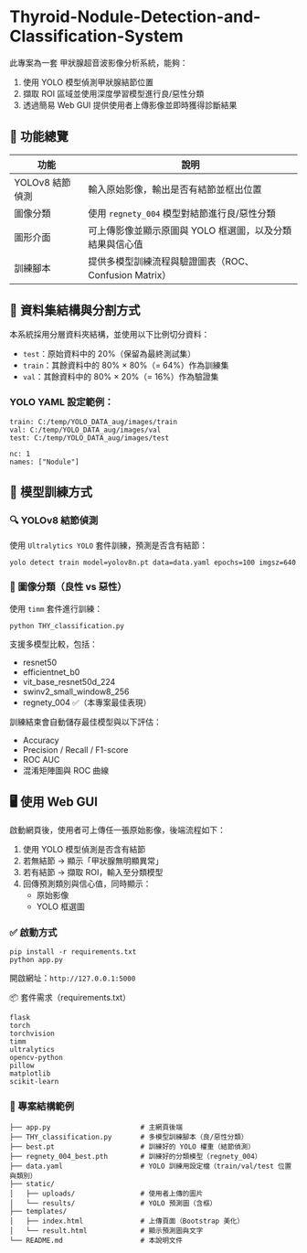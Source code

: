 # Thyroid-Nodule-Detection-and-Classification-System
此專案為一套 甲狀腺超音波影像分析系統，能夠：

1. 使用 YOLO 模型偵測甲狀腺結節位置
1. 擷取 ROI 區域並使用深度學習模型進行良/惡性分類
1. 透過簡易 Web GUI 提供使用者上傳影像並即時獲得診斷結果

## 🔧 功能總覽
| 功能          | 說明                                   |
| ----------- | ------------------------------------ |
| YOLOv8 結節偵測 | 輸入原始影像，輸出是否有結節並框出位置                  |
| 圖像分類        | 使用 `regnety_004` 模型對結節進行良/惡性分類       |
| 圖形介面        | 可上傳影像並顯示原圖與 YOLO 框選圖，以及分類結果與信心值      |
| 訓練腳本        | 提供多模型訓練流程與驗證圖表（ROC、Confusion Matrix） |

## 📁 資料集結構與分割方式
本系統採用分層資料夾結構，並使用以下比例切分資料：
* `test`：原始資料中的 20%（保留為最終測試集）
* `train`：其餘資料中的 80% × 80%（= 64%）作為訓練集
* `val`：其餘資料中的 80% × 20%（= 16%）作為驗證集

### YOLO YAML 設定範例：
```yaml!
train: C:/temp/YOLO_DATA_aug/images/train
val: C:/temp/YOLO_DATA_aug/images/val
test: C:/temp/YOLO_DATA_aug/images/test

nc: 1
names: ["Nodule"]
```

## 🧪 模型訓練方式
### 🔍 YOLOv8 結節偵測
使用 `Ultralytics YOLO` 套件訓練，預測是否含有結節：
```bash!
yolo detect train model=yolov8n.pt data=data.yaml epochs=100 imgsz=640
```
### 🔬 圖像分類（良性 vs 惡性）
使用 `timm` 套件進行訓練：
```bash!
python THY_classification.py
```
支援多模型比較，包括：
* resnet50
* efficientnet_b0
* vit_base_resnet50d_224
* swinv2_small_window8_256
* regnety_004 ✅（本專案最佳表現）

訓練結束會自動儲存最佳模型與以下評估：
* Accuracy
* Precision / Recall / F1-score
* ROC AUC
* 混淆矩陣圖與 ROC 曲線


## 🖥️ 使用 Web GUI
啟動網頁後，使用者可上傳任一張原始影像，後端流程如下：
1. 使用 YOLO 模型偵測是否含有結節
1. 若無結節 → 顯示「甲狀腺無明顯異常」
1. 若有結節 → 擷取 ROI，輸入至分類模型
1. 回傳預測類別與信心值，同時顯示：
    * 原始影像
    * YOLO 框選圖

### ✅ 啟動方式
```bash!
pip install -r requirements.txt
python app.py
```
開啟網址：`http://127.0.0.1:5000`


📦 套件需求（requirements.txt）
```txt!
flask
torch
torchvision
timm
ultralytics
opencv-python
pillow
matplotlib
scikit-learn
```

### 📁 專案結構範例
```bash!
├── app.py                      # 主網頁後端
├── THY_classification.py       # 多模型訓練腳本（良/惡性分類）
├── best.pt                     # 訓練好的 YOLO 權重（結節偵測）
├── regnety_004_best.pth        # 訓練好的分類模型（regnety_004）
├── data.yaml                   # YOLO 訓練用設定檔（train/val/test 位置與類別）
├── static/
│   ├── uploads/                # 使用者上傳的圖片
│   └── results/                # YOLO 預測圖（含框）
├── templates/
│   ├── index.html              # 上傳頁面（Bootstrap 美化）
│   └── result.html             # 顯示預測圖與文字
└── README.md                   # 本說明文件
```
